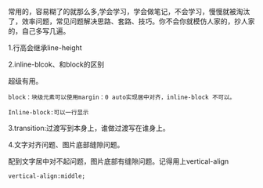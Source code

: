 常用的，容易糊了的就那么多,学会学习，学会做笔记，不会学习，慢慢就被淘汰了，效率问题，常见问题解决思路、套路、技巧。你不会你就模仿人家的，抄人家的，自己多写几遍。

1.行高会继承line-height

2.inline-blcok、和block的区别

超级有用。

```
block：块级元素可以使用margin：0 auto实现居中对齐，inline-block 不可以。

Inline-block:可以一行显示
```

3.transition:过渡写到本身上，谁做过渡写在谁身上。

4.文字对齐问题、图片底部缝隙问题。

配到文字居中对不起问题，图片底部有缝隙问题。记得用上vertical-align

```
vertical-align:middle; 
```

